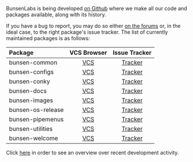 BunsenLabs is being developed [on Github](https://github.com/BunsenLabs)
where we make all our code and packages available, along with its
history.

If you have a bug to report, you may do so either [on the
forums](http://crunchbang.org/forums) or, in the ideal case, to the right
package's issue tracker. The list of currently maintained packages is as
follows:

| Package           | VCS Browser                                             | Issue Tracker                                                     | 
|:------------------|:-------------------------------------------------------:|:-----------------------------------------------------------------:|
|bunsen-common      | [VCS](https://github.com/bunsenlabs/bunsen-common)      | [Tracker](https://github.com/BunsenLabs/bunsen-common/issues)     |
|bunsen-configs     | [VCS](https://github.com/bunsenlabs/bunsen-configs)     | [Tracker](https://github.com/BunsenLabs/bunsen-configs/issues)    |
|bunsen-conky       | [VCS](https://github.com/bunsenlabs/bunsen-conky)       | [Tracker](https://github.com/BunsenLabs/bunsen-conky/issues)      |
|bunsen-docs        | [VCS](https://github.com/bunsenlabs/bunsen-docs)        | [Tracker](https://github.com/BunsenLabs/bunsen-docs/issues)       |
|bunsen-images      | [VCS](https://github.com/bunsenlabs/bunsen-images)      | [Tracker](https://github.com/BunsenLabs/bunsen-images/issues)     |
|bunsen-os-release  | [VCS](https://github.com/bunsenlabs/bunsen-os-release)  | [Tracker](https://github.com/BunsenLabs/bunsen-os-release/issues) |
|bunsen-pipemenus   | [VCS](https://github.com/bunsenlabs/bunsen-pipemenus)   | [Tracker](https://github.com/BunsenLabs/bunsen-pipemenus/issues)  |
|bunsen-utilities   | [VCS](https://github.com/bunsenlabs/bunsen-utilities)   | [Tracker](https://github.com/BunsenLabs/bunsen-utilities/issues)  |
|bunsen-welcome     | [VCS](https://github.com/bunsenlabs/bunsen-welcome)     | [Tracker](https://github.com/BunsenLabs/bunsen-welcome/issues)    |

Click [here](gitlog.html) in order to see an overview over recent development activity.
